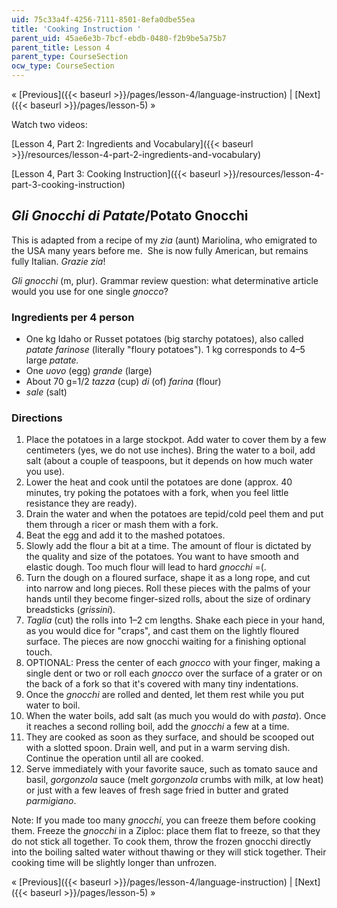 ```yaml
---
uid: 75c33a4f-4256-7111-8501-8efa0dbe55ea
title: 'Cooking Instruction '
parent_uid: 45ae6e3b-7bcf-ebdb-0480-f2b9be5a75b7
parent_title: Lesson 4
parent_type: CourseSection
ocw_type: CourseSection
---
```


« [Previous]({{< baseurl >}}/pages/lesson-4/language-instruction) | [Next]({{< baseurl >}}/pages/lesson-5) »

Watch two videos:

[Lesson 4, Part 2: Ingredients and Vocabulary]({{< baseurl >}}/resources/lesson-4-part-2-ingredients-and-vocabulary)  

[Lesson 4, Part 3: Cooking Instruction]({{< baseurl >}}/resources/lesson-4-part-3-cooking-instruction)  

_Gli Gnocchi di Patate_/Potato Gnocchi
--------------------------------------

This is adapted from a recipe of my _zia_ (aunt) Mariolina, who emigrated to the USA many years before me.  She is now fully American, but remains fully Italian. _Grazie zia_!

_Gli gnocchi_ (m, plur). Grammar review question: what determinative article would you use for one single _gnocco_?

### Ingredients per 4 person

*   One kg Idaho or Russet potatoes (big starchy potatoes), also called _patate farinose_ (literally "floury potatoes"). 1 kg corresponds to 4–5 large _patate._
*   One _uovo_ (egg) _grande_ (large)
*   About 70 g=1/2 _tazza_ (cup) _di_ (of) _farina_ (flour)
*   _sale_ (salt)

### Directions

1.  Place the potatoes in a large stockpot. Add water to cover them by a few centimeters (yes, we do not use inches). Bring the water to a boil, add salt (about a couple of teaspoons, but it depends on how much water you use).
2.  Lower the heat and cook until the potatoes are done (approx. 40 minutes, try poking the potatoes with a fork, when you feel little resistance they are ready).
3.  Drain the water and when the potatoes are tepid/cold peel them and put them through a ricer or mash them with a fork.
4.  Beat the egg and add it to the mashed potatoes.
5.  Slowly add the flour a bit at a time. The amount of flour is dictated by the quality and size of the potatoes. You want to have smooth and elastic dough. Too much flour will lead to hard _gnocchi_ =(.
6.  Turn the dough on a floured surface, shape it as a long rope, and cut into narrow and long pieces. Roll these pieces with the palms of your hands until they become finger-sized rolls, about the size of ordinary breadsticks (_grissini_).
7.  _Taglia_ (cut) the rolls into 1–2 cm lengths. Shake each piece in your hand, as you would dice for "craps", and cast them on the lightly floured surface. The pieces are now gnocchi waiting for a finishing optional touch.
8.  OPTIONAL: Press the center of each _gnocco_ with your finger, making a single dent or two or roll each _gnocco_ over the surface of a grater or on the back of a fork so that it's covered with many tiny indentations.
9.  Once the _gnocchi_ are rolled and dented, let them rest while you put water to boil.
10.  When the water boils, add salt (as much you would do with _pasta_). Once it reaches a second rolling boil, add the _gnocchi_ a few at a time.
11.  They are cooked as soon as they surface, and should be scooped out with a slotted spoon. Drain well, and put in a warm serving dish. Continue the operation until all are cooked.
12.  Serve immediately with your favorite sauce, such as tomato sauce and basil, _gorgonzola_ sauce (melt _gorgonzola_ crumbs with milk, at low heat) or just with a few leaves of fresh sage fried in butter and grated _parmigiano_.

Note: If you made too many _gnocchi_, you can freeze them before cooking them. Freeze the _gnocchi_ in a Ziploc: place them flat to freeze, so that they do not stick all together. To cook them, throw the frozen gnocchi directly into the boiling salted water without thawing or they will stick together. Their cooking time will be slightly longer than unfrozen.

« [Previous]({{< baseurl >}}/pages/lesson-4/language-instruction) | [Next]({{< baseurl >}}/pages/lesson-5) »